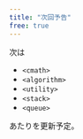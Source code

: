 ```yaml
---
title: "次回予告"
free: true
---
```


次は

- `<cmath>`
- `<algorithm>`
- `<utility>`
- `<stack>`
- `<queue>`

あたりを更新予定。
